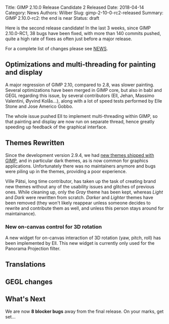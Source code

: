 Title: GIMP 2.10.0 Release Candidate 2 Released
Date: 2018-04-14
Category: News
Authors: Wilber
Slug: gimp-2-10-0-rc2-released
Summary: GIMP 2.10.0-rc2: the end is near
Status: draft

Here is the second release candidate! In the last 3 weeks, since GIMP
2.10.0-RC1, 38 bugs have been fixed, with more than 140 commits pushed,
quite a high rate of fixes as often just before a major release.

For a complete list of changes please see [NEWS](https://git.gnome.org/browse/gimp/tree/NEWS).

## Optimizations and multi-threading for painting and display

A major regression of GIMP 2.10, compared to 2.8, was slower painting.
Several optimizations have been merged in GIMP core, but also in babl
and GEGL regarding this issue, by several contributors (Ell, Jehan,
Massimo Valentini, Øyvind Kolås…), along with a lot of speed tests
performed by Elle Stone and Jose Americo Gobbo.

The whole issue pushed Ell to implement multi-threading within GIMP, so
that painting and display are now run on separate thread, hence greatly
speeding up feedback of the graphical interface.

## Themes Rewritten

Since the development version 2.9.4, we had [new themes shipped with
GIMP](https://www.gimp.org/news/2016/07/13/gimp-2-9-4-released/), and in
particular dark themes, as is now common for graphics applications.
Unfortunately there was no maintainers anymore and bugs were piling up in
the themes, providing a poor experience.

Ville Pätsi, long time contributor, has taken up the task of creating
brand new themes without any of the usability issues and glitches of
previous ones. While cleaning up, only the *Gray* theme has been kept,
whereas *Light* and *Dark* were rewritten from scratch. *Darker* and
*Lighter* themes have been removed (they won't likely reappear unless
someone decides to rewrite and contribute them as well, and unless this
person stays around for maintainance).

### New on-canvas control for 3D rotation

A new widget for on-canvas interaction of 3D rotation (yaw, pitch, roll)
has been implemented by Ell. This new widget is currently only used for
the Panorama Projection filter.

## Translations


## GEGL changes


## What's Next

We are now **8 blocker bugs** away from the final release.
On your marks, get set…
